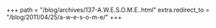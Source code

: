 +++
path = "/blog/archives/137-A.W.E.S.O.M.E..html"
extra.redirect_to = "/blog/2011/04/25/a-w-e-s-o-m-e/"
+++
